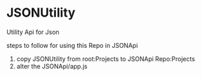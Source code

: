 # JSONUtility
Utility Api for Json



steps to follow for using this Repo in JSONApi

1.  copy JSONUtility from root:Projects to JSONApi Repo:Projects
2.  alter the JSONApi/app.js